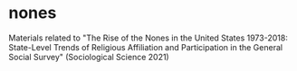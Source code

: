 # nones
Materials related to "The Rise of the Nones in the United States 1973-2018: State-Level Trends of Religious Affiliation and Participation in the General Social Survey" (Sociological Science 2021)
